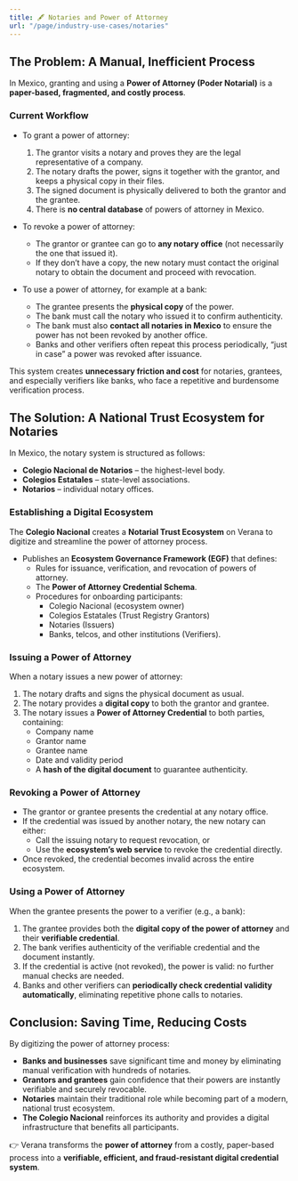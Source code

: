 ```yaml
---
title: 🖋️ Notaries and Power of Attorney
url: "/page/industry-use-cases/notaries"
---
```


## The Problem: A Manual, Inefficient Process  

In Mexico, granting and using a **Power of Attorney (Poder Notarial)** is a **paper-based, fragmented, and costly process**.  

### Current Workflow  

- To grant a power of attorney:  
  1. The grantor visits a notary and proves they are the legal representative of a company.  
  2. The notary drafts the power, signs it together with the grantor, and keeps a physical copy in their files.  
  3. The signed document is physically delivered to both the grantor and the grantee.  
  4. There is **no central database** of powers of attorney in Mexico.  

- To revoke a power of attorney:  
  - The grantor or grantee can go to **any notary office** (not necessarily the one that issued it).  
  - If they don’t have a copy, the new notary must contact the original notary to obtain the document and proceed with revocation.  

- To use a power of attorney, for example at a bank:  
  - The grantee presents the **physical copy** of the power.  
  - The bank must call the notary who issued it to confirm authenticity.  
  - The bank must also **contact all notaries in Mexico** to ensure the power has not been revoked by another office.  
  - Banks and other verifiers often repeat this process periodically, “just in case” a power was revoked after issuance.  

This system creates **unnecessary friction and cost** for notaries, grantees, and especially verifiers like banks, who face a repetitive and burdensome verification process.  

## The Solution: A National Trust Ecosystem for Notaries  

In Mexico, the notary system is structured as follows:  

- **Colegio Nacional de Notarios** – the highest-level body.  
- **Colegios Estatales** – state-level associations.  
- **Notarios** – individual notary offices.  

### Establishing a Digital Ecosystem  

The **Colegio Nacional** creates a **Notarial Trust Ecosystem** on Verana to digitize and streamline the power of attorney process.  

- Publishes an **Ecosystem Governance Framework (EGF)** that defines:  
  - Rules for issuance, verification, and revocation of powers of attorney.  
  - The **Power of Attorney Credential Schema**.  
  - Procedures for onboarding participants:  
    - Colegio Nacional (ecosystem owner)  
    - Colegios Estatales (Trust Registry Grantors)  
    - Notaries (Issuers)  
    - Banks, telcos, and other institutions (Verifiers).  

### Issuing a Power of Attorney  

When a notary issues a new power of attorney:  

1. The notary drafts and signs the physical document as usual.  
2. The notary provides a **digital copy** to both the grantor and grantee.  
3. The notary issues a **Power of Attorney Credential** to both parties, containing:  
   - Company name  
   - Grantor name  
   - Grantee name  
   - Date and validity period  
   - A **hash of the digital document** to guarantee authenticity.  

### Revoking a Power of Attorney  

- The grantor or grantee presents the credential at any notary office.  
- If the credential was issued by another notary, the new notary can either:  
  - Call the issuing notary to request revocation, or  
  - Use the **ecosystem’s web service** to revoke the credential directly.  
- Once revoked, the credential becomes invalid across the entire ecosystem.  

### Using a Power of Attorney  

When the grantee presents the power to a verifier (e.g., a bank):  

1. The grantee provides both the **digital copy of the power of attorney** and their **verifiable credential**.  
2. The bank verifies authenticity of the verifiable credential and the document instantly.
3. If the credential is active (not revoked), the power is valid: no further manual checks are needed.  
4. Banks and other verifiers can **periodically check credential validity automatically**, eliminating repetitive phone calls to notaries.  

## Conclusion: Saving Time, Reducing Costs  

By digitizing the power of attorney process:  

- **Banks and businesses** save significant time and money by eliminating manual verification with hundreds of notaries.  
- **Grantors and grantees** gain confidence that their powers are instantly verifiable and securely revocable.  
- **Notaries** maintain their traditional role while becoming part of a modern, national trust ecosystem.  
- **The Colegio Nacional** reinforces its authority and provides a digital infrastructure that benefits all participants.  

👉 Verana transforms the **power of attorney** from a costly, paper-based process into a **verifiable, efficient, and fraud-resistant digital credential system**.  